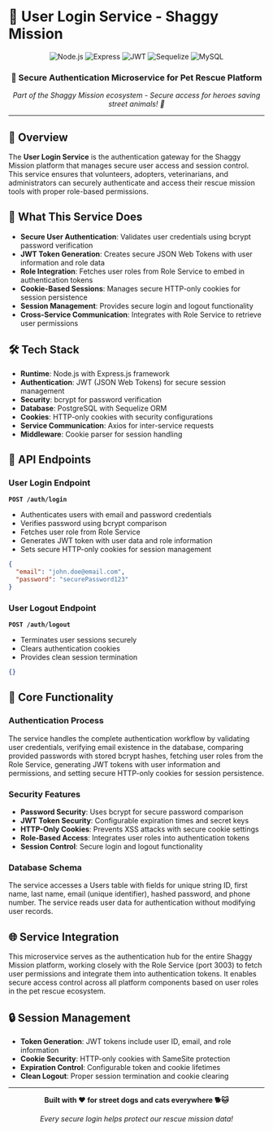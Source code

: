 # 🔐 User Login Service - Shaggy Mission

<div align="center">
  <img src="https://img.shields.io/badge/Node.js-339933?style=for-the-badge&logo=node.js&logoColor=white" alt="Node.js" />
  <img src="https://img.shields.io/badge/Express.js-000000?style=for-the-badge&logo=express&logoColor=white" alt="Express" />
  <img src="https://img.shields.io/badge/JWT-000000?style=for-the-badge&logo=jsonwebtokens&logoColor=white" alt="JWT" />
  <img src="https://img.shields.io/badge/Sequelize-52B0E7?style=for-the-badge&logo=sequelize&logoColor=white" alt="Sequelize" />
  <img src="https://img.shields.io/badge/MySQL-4479A1?style=for-the-badge&logo=mysql&logoColor=white" 
  alt="MySQL" />

</div>

<div align="center">
  <h3>🚀 Secure Authentication Microservice for Pet Rescue Platform</h3>
  <p><em>Part of the Shaggy Mission ecosystem - Secure access for heroes saving street animals! 🐾</em></p>
</div>

---

## 🌟 Overview

The **User Login Service** is the authentication gateway for the Shaggy Mission platform that manages secure user access and session control. This service ensures that volunteers, adopters, veterinarians, and administrators can securely authenticate and access their rescue mission tools with proper role-based permissions.

## 🎯 What This Service Does

- **Secure User Authentication**: Validates user credentials using bcrypt password verification
- **JWT Token Generation**: Creates secure JSON Web Tokens with user information and role data
- **Role Integration**: Fetches user roles from Role Service to embed in authentication tokens
- **Cookie-Based Sessions**: Manages secure HTTP-only cookies for session persistence
- **Session Management**: Provides secure login and logout functionality
- **Cross-Service Communication**: Integrates with Role Service to retrieve user permissions

## 🛠️ Tech Stack

- **Runtime**: Node.js with Express.js framework
- **Authentication**: JWT (JSON Web Tokens) for secure session management
- **Security**: bcrypt for password verification
- **Database**: PostgreSQL with Sequelize ORM
- **Cookies**: HTTP-only cookies with security configurations
- **Service Communication**: Axios for inter-service requests
- **Middleware**: Cookie parser for session handling

## 📡 API Endpoints

### User Login Endpoint
**`POST /auth/login`**
- Authenticates users with email and password credentials
- Verifies password using bcrypt comparison
- Fetches user role from Role Service
- Generates JWT token with user data and role information
- Sets secure HTTP-only cookies for session management

```json
{
  "email": "john.doe@email.com",
  "password": "securePassword123"
}
```

### User Logout Endpoint
**`POST /auth/logout`**
- Terminates user sessions securely
- Clears authentication cookies
- Provides clean session termination

```json
{}
```

## 🔧 Core Functionality

### Authentication Process
The service handles the complete authentication workflow by validating user credentials, verifying email existence in the database, comparing provided passwords with stored bcrypt hashes, fetching user roles from the Role Service, generating JWT tokens with user information and permissions, and setting secure HTTP-only cookies for session persistence.

### Security Features
- **Password Security**: Uses bcrypt for secure password comparison
- **JWT Token Security**: Configurable expiration times and secret keys
- **HTTP-Only Cookies**: Prevents XSS attacks with secure cookie settings
- **Role-Based Access**: Integrates user roles into authentication tokens
- **Session Control**: Secure login and logout functionality

### Database Schema
The service accesses a Users table with fields for unique string ID, first name, last name, email (unique identifier), hashed password, and phone number. The service reads user data for authentication without modifying user records.

## 🌐 Service Integration

This microservice serves as the authentication hub for the entire Shaggy Mission platform, working closely with the Role Service (port 3003) to fetch user permissions and integrate them into authentication tokens. It enables secure access control across all platform components based on user roles in the pet rescue ecosystem.

## 🔒 Session Management

- **Token Generation**: JWT tokens include user ID, email, and role information
- **Cookie Security**: HTTP-only cookies with SameSite protection
- **Expiration Control**: Configurable token and cookie lifetimes
- **Clean Logout**: Proper session termination and cookie clearing

---

<div align="center">
  <p><strong>Built with ❤️ for street dogs and cats everywhere 🐕🐱</strong></p>
  <p><em>Every secure login helps protect our rescue mission data!</em></p>
</div>